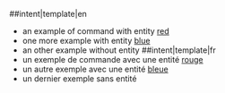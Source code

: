 ##intent|template|en
- an example of command with entity [red](color)
- one more example with entity [blue](color)
- an other example without entity
##intent|template|fr
- un exemple de commande avec une entité [rouge](color)
- un autre exemple avec une entité [bleue](color)
- un dernier exemple sans entité
